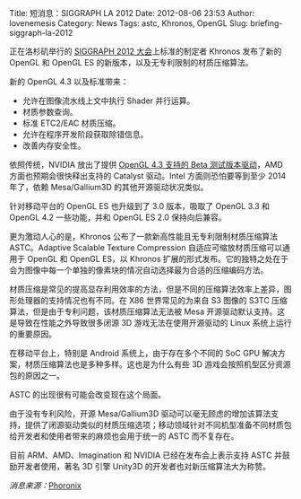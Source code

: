 Title: 短消息：SIGGRAPH LA 2012
Date: 2012-08-06 23:53
Author: lovenemesis
Category: News
Tags: astc, Khronos, OpenGL
Slug: briefing-siggraph-la-2012

正在洛杉矶举行的 [SIGGRAPH 2012
大会](http://s2012.siggraph.org/)上标准的制定者 Khronos 发布了新的
OpenGL 和 OpenGL ES 的新版本，以及无专利限制的材质压缩算法。

新的 OpenGL 4.3 以及标准带来：

-   允许在图像流水线上文中执行 Shader 并行运算。
-   材质参数查询。
-   标准 ETC2/EAC 材质压缩。
-   允许在程序开发阶段获取除错信息。
-   改善内存安全性。

依照传统，NVIDIA 放出了提供 [OpenGL 4.3 支持的 Beta
测试版本驱动](http://www.nvidia.com/content/devzone/opengl-driver-4.3.html)，AMD
方面也预期会很快释出支持的 Catalyst 驱动。Intel 方面则恐怕要等到至少
2014 年了，依赖 Mesa/Gallium3D 的其他开源驱动状况类似。

针对移动平台的 OpenGL ES 也升级到了 3.0 版本，吸取了 OpenGL 3.3 和
OpenGL 4.2 一些功能，并和 OpenGL ES 2.0 保持向后兼容。

更为激动人心的是，Khronos 公布了一款新高性能且无专利限制材质压缩算法
ASTC。Adaptive Scalable Texture Compression
自适应可缩放材质压缩可以通用于 OpenGL 和 OpenGL ES，以 Khronos
扩展的形式发布。它的独特之处在于会为图像中每一个单独的像素块的情况自动选择最为合适的压缩编码方法。

材质压缩是常见的提高显存利用效率的方法，但是不同的压缩算法效率上差异，图形处理器的支持情况也有不同。在
X86 世界常见的为来自 S3 图像的 S3TC
压缩算法，但是由于专利问题，该材质压缩算法无法被 Mesa
开源驱动默认支持。这是导致在性能之外导致很多闭源 3D
游戏无法在使用开源驱动的 Linux 系统上运行的重要原因。

在移动平台上，特别是 Android 系统上，由于存在多个不同的 SoC GPU
解决方案，材质压缩算法也是多种多样。这也是为什么有些 3D
游戏会按照机型区分资源包的原因之一。

ASTC 的出现很有可能会改变现在这个局面。

由于没有专利风险，开源 Mesa/Gallium3D
驱动可以毫无顾虑的增加该算法支持，提供了闭源驱动类似的材质压缩选项；移动领域针对不同机型准备不同材质包给开发者和使用者带来的麻烦也会用于统一的
ASTC 而不复存在。

目前 ARM、AMD、Imagination 和 NVIDIA 已经在发布会上表示支持 ASTC
并鼓励开发者使用，著名 3D 引擎 Unity3D 的开发者也对新压缩算法大为称赞。

*消息来源：*[Phoronix](http://www.phoronix.com/scan.php?page=news_item&px=MTE1NTA)

